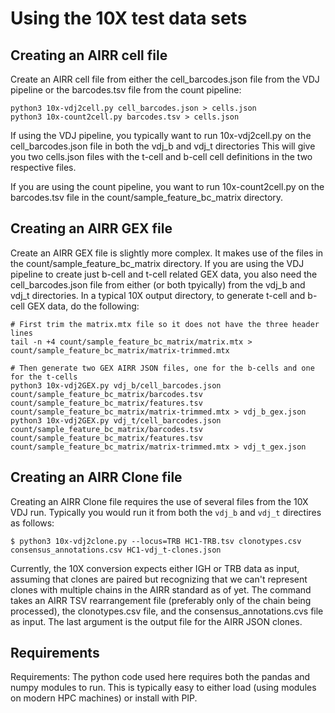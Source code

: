 # Using the 10X test data sets

## Creating an AIRR cell file

Create an AIRR cell file from either the cell_barcodes.json file from the VDJ pipeline or the barcodes.tsv file from the count pipeline:

```
python3 10x-vdj2cell.py cell_barcodes.json > cells.json
python3 10x-count2cell.py barcodes.tsv > cells.json
```
If using the VDJ pipeline, you typically want to run 10x-vdj2cell.py on the cell_barcodes.json file in both the vdj_b and vdj_t directories
This will give you two cells.json files with the t-cell and b-cell cell definitions in the two respective files.

If you are using the count pipeline, you want to run 10x-count2cell.py on the barcodes.tsv file in the count/sample_feature_bc_matrix directory.

## Creating an AIRR GEX file

Create an AIRR GEX file is slightly more complex. It makes use of the files in the count/sample_feature_bc_matrix directory. If
you are using the VDJ pipeline to create just b-cell and t-cell related GEX data, you also need the cell_barcodes.json file from 
either (or both tpyically) from the vdj_b and vdj_t directories. In a typical 10X output directory, to generate t-cell and b-cell 
GEX data, do the following:

```
# First trim the matrix.mtx file so it does not have the three header lines
tail -n +4 count/sample_feature_bc_matrix/matrix.mtx > count/sample_feature_bc_matrix/matrix-trimmed.mtx

# Then generate two GEX AIRR JSON files, one for the b-cells and one for the t-cells
python3 10x-vdj2GEX.py vdj_b/cell_barcodes.json count/sample_feature_bc_matrix/barcodes.tsv count/sample_feature_bc_matrix/features.tsv count/sample_feature_bc_matrix/matrix-trimmed.mtx > vdj_b_gex.json
python3 10x-vdj2GEX.py vdj_t/cell_barcodes.json count/sample_feature_bc_matrix/barcodes.tsv count/sample_feature_bc_matrix/features.tsv count/sample_feature_bc_matrix/matrix-trimmed.mtx > vdj_t_gex.json
```

## Creating an AIRR Clone file

Creating an AIRR Clone file requires the use of several files from the 10X VDJ run. Typically you would run it
from both the `vdj_b` and `vdj_t` directires as follows:

```
$ python3 10x-vdj2clone.py --locus=TRB HC1-TRB.tsv clonotypes.csv consensus_annotations.csv HC1-vdj_t-clones.json

```
Currently, the 10X conversion expects either IGH or TRB data as input, assuming that clones are paired but
recognizing that we can't represent clones with multiple chains in the AIRR standard as of yet.
The command takes an AIRR TSV rearrangement file
(preferably only of the chain being processed), the clonotypes.csv file, and the consensus_annotations.cvs
file as input. The last argument is the output file for the AIRR JSON clones.

## Requirements

Requirements: The python code used here requires both the pandas and numpy modules to run. This is typically easy to either load (using modules on modern HPC machines) or install with PIP.
